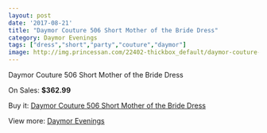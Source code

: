 ```yaml
---
layout: post
date: '2017-08-21'
title: "Daymor Couture 506 Short Mother of the Bride Dress"
category: Daymor Evenings
tags: ["dress","short","party","couture","daymor"]
image: http://img.princessan.com/22402-thickbox_default/daymor-couture-506-short-mother-of-the-bride-dress.jpg
---
```

Daymor Couture 506 Short Mother of the Bride Dress

On Sales: **$362.99**
<a href="https://www.princessan.com/en/daymor-evenings/10203-daymor-couture-506-short-mother-of-the-bride-dress.html"><amp-img layout="responsive" width="600" height="600" src="//img.princessan.com/22402-thickbox_default/daymor-couture-506-short-mother-of-the-bride-dress.jpg" alt="Daymor Couture 506 Short Mother of the Bride Dress 0" /></a>
<a href="https://www.princessan.com/en/daymor-evenings/10203-daymor-couture-506-short-mother-of-the-bride-dress.html"><amp-img layout="responsive" width="600" height="600" src="//img.princessan.com/22404-thickbox_default/daymor-couture-506-short-mother-of-the-bride-dress.jpg" alt="Daymor Couture 506 Short Mother of the Bride Dress 1" /></a>
<a href="https://www.princessan.com/en/daymor-evenings/10203-daymor-couture-506-short-mother-of-the-bride-dress.html"><amp-img layout="responsive" width="600" height="600" src="//img.princessan.com/22403-thickbox_default/daymor-couture-506-short-mother-of-the-bride-dress.jpg" alt="Daymor Couture 506 Short Mother of the Bride Dress 2" /></a>

Buy it: [Daymor Couture 506 Short Mother of the Bride Dress](https://www.princessan.com/en/daymor-evenings/10203-daymor-couture-506-short-mother-of-the-bride-dress.html "Daymor Couture 506 Short Mother of the Bride Dress")

View more: [Daymor Evenings](https://www.princessan.com/en/17-daymor-evenings "Daymor Evenings")